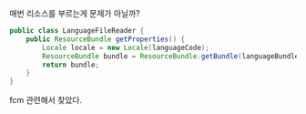 매번 리소스를 부르는게 문제가 아닐까?
```java
public class LanguageFileReader {
    public ResourceBundle getProperties() {
        Locale locale = new Locale(languageCode);
        ResourceBundle bundle = ResourceBundle.getBundle(languageBundlePath, locale);
        return bundle;
    }
}
```

fcm 관련해서 찾았다.